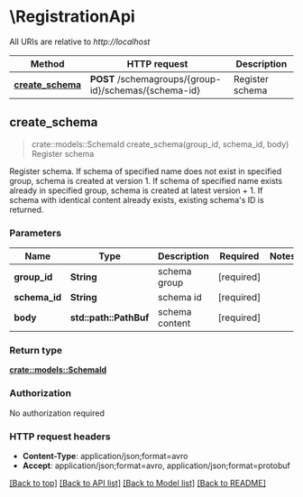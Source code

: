 # \RegistrationApi

All URIs are relative to *http://localhost*

Method | HTTP request | Description
------------- | ------------- | -------------
[**create_schema**](RegistrationApi.md#create_schema) | **POST** /schemagroups/{group-id}/schemas/{schema-id} | Register schema



## create_schema

> crate::models::SchemaId create_schema(group_id, schema_id, body)
Register schema

Register schema. If schema of specified name does not exist in specified group, schema is created at version 1. If schema of specified name exists already in specified group, schema is created at latest version + 1. If schema with identical content already exists, existing schema's ID is returned.  

### Parameters


Name | Type | Description  | Required | Notes
------------- | ------------- | ------------- | ------------- | -------------
**group_id** | **String** | schema group | [required] |
**schema_id** | **String** | schema id | [required] |
**body** | **std::path::PathBuf** | schema content | [required] |

### Return type

[**crate::models::SchemaId**](SchemaId.md)

### Authorization

No authorization required

### HTTP request headers

- **Content-Type**: application/json;format=avro
- **Accept**: application/json;format=avro, application/json;format=protobuf

[[Back to top]](#) [[Back to API list]](../README.md#documentation-for-api-endpoints) [[Back to Model list]](../README.md#documentation-for-models) [[Back to README]](../README.md)

